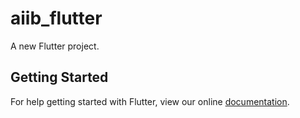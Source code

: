 # aiib_flutter

A new Flutter project.

## Getting Started

For help getting started with Flutter, view our online
[documentation](https://flutter.io/).
